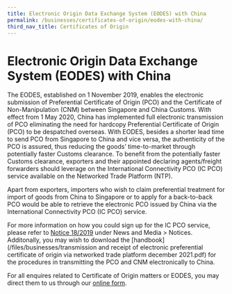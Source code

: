 ```yaml
---
title: Electronic Origin Data Exchange System (EODES) with China
permalink: /businesses/certificates-of-origin/eodes-with-china/
third_nav_title: Certificates of Origin
---
```

# Electronic Origin Data Exchange System (EODES) with China

The EODES, established on 1 November 2019, enables the electronic submission of Preferential Certificate of Origin (PCO) and the Certificate of Non-Manipulation (CNM) between Singapore and China Customs. With effect from 1 May 2020, China has implemented full electronic transmission of PCO eliminating the need for hardcopy Preferential Certificate of Origin (PCO) to be despatched overseas. With EODES, besides a shorter lead time to send PCO from Singapore to China and vice versa, the authenticity of the PCO is assured, thus reducing the goods’ time-to-market through potentially faster Customs clearance. To benefit from the potentially faster Customs clearance, exporters and their appointed declaring agents/freight forwarders should leverage on the International Connectivity PCO (IC PCO) service available on the Networked Trade Platform (NTP). 

Apart from exporters, importers who wish to claim preferential treatment for import of goods from China to Singapore or to apply for a back-to-back PCO would be able to retrieve the electronic PCO issued by China via the International Connectivity PCO (IC PCO) service. 

For more information on how you could sign up for the IC PCO service, please refer to [Notice 18/2019](/files/2019-10-15-n.pdf) under News and Media > Notices. Additonally, you may wish to download the [handbook](/files/businesses/transmission and receipt of electronic preferential certificate of origin via networked trade platform december 2021.pdf) for the procedures in transmitting the PCO and CNM electronically to China.

For all enquires related to Certificate of Origin matters or EODES, you may direct them to us through our [online form](https://form.gov.sg/#!/5e7025bbbce24a0011937cbd).